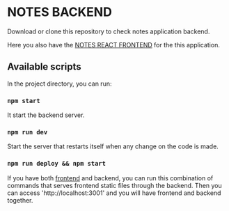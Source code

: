 <h1>NOTES BACKEND</h1>

Download or clone this repository to check notes application backend.

Here you also have the <a href="https://github.com/orioltomas/notes-react" target="_blank">NOTES REACT FRONTEND</a> for the this application.

## Available scripts

In the project directory, you can run:

### `npm start`

It start the backend server.

### `npm run dev`

Start the server that restarts itself when any change on the code is made.

### `npm run deploy && npm start`

If you have both <a href="https://github.com/orioltomas/notes-react" target="_blank">frontend</a> and backend, you can run this combination of commands that serves frontend static files through the backend.
Then you can access 'http://localhost:3001' and you will have frontend and backend together.

